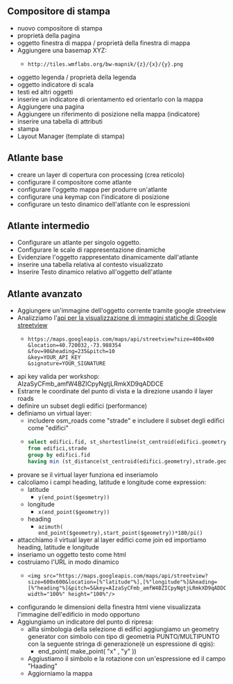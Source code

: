 ## Compositore di stampa

- nuovo compositore di stampa
- proprietà della pagina
- oggetto finestra di mappa / proprietà della finestra di mappa
- Aggiungere una basemap XYZ:
  - ```
    http://tiles.wmflabs.org/bw-mapnik/{z}/{x}/{y}.png
    ```
- oggetto legenda / proprietà della legenda
- oggetto indicatore di scala
- testi ed altri oggetti
- inserire un indicatore di orientamento ed orientarlo con la mappa
- Aggiungere una pagina
- Aggiungere un riferimento di posizione nella mappa (indicatore)
- inserire una tabella di attributi
- stampa
- Layout Manager (template di stampa)

## Atlante base

- creare un layer di copertura con processing (crea reticolo)
- configurare il compositore come atlante
- configurare l'oggetto mappa per produrre un'atlante
- configurare una keymap con l'indicatore di posizione
- configurare un testo dinamico dell'atlante con le espressioni

## Atlante intermedio

- Configurare un atlante per singolo oggetto.
- Configurare le scale di rappresentazione dinamiche
- Evidenziare l'oggetto rappresentato dinamicamente dall'atlante
- inserire una tabella relativa al contesto visualizzato
- Inserire Testo dinamico relativo all'oggetto dell'atlante

## Atlante avanzato

- Aggiungere un'immagine dell'oggetto corrente tramite google streetview
- Analizziamo l'[api per la visualizzazione di immagini statiche di Google streetview](https://developers.google.com/maps/documentation/streetview/intro)
  - ```
    https://maps.googleapis.com/maps/api/streetview?size=400x400
    &location=40.720032,-73.988354
    &fov=90&heading=235&pitch=10
    &key=YOUR_API_KEY
    &signature=YOUR_SIGNATURE
    ```
- api key valida per workshop: AIzaSyCFmb_amfW4BZICpyNgtjLRmkXD9qADDCE
- Estrarre le coordinate del punto di vista e la direzione usando il layer roads
- definire un subset degli edifici (performance)
- definiamo un virtual layer:
  - includere osm_roads come "strade" e includere il subset degli edifici come "edifici"
  - ```sql
    select edifici.fid, st_shortestline(st_centroid(edifici.geometry),strade.geometry)
    from edifici,strade
    group by edifici.fid
    having min (st_distance(st_centroid(edifici.geometry),strade.geometry))
    ```
- provare se il virtual layer funziona ed inseriamolo
- calcoliamo i campi heading, latitude e longitude come expression:
  - latitude
    - `y(end_point($geometry))`
  - longitude
    - `x(end_point($geometry))`
  - heading
    - `azimuth( end_point($geometry),start_point($geometry))*180/pi()`
- attacchiamo il virtual layer al layer edifici come join ed importiamo heading, latitude e longitude
- inseriamo un oggetto testo come html
- costruiamo l'URL in modo dinamico
  - ```
    <img src="https://maps.googleapis.com/maps/api/streetview?size=600x600&location=[%"latitude"%],[%"longitude"%]&heading=[%"heading"%]&pitch=5&key=AIzaSyCFmb_amfW4BZICpyNgtjLRmkXD9qADDCE" width="100%" height="100%"/>
    ```
- configurando le dimensioni della finestra html viene visualizzata l'immagine dell'edificio in modo opportuno
- Aggiungiamo un indicatore del punto di ripresa:
  - allla simbologia della selezione di edifici aggiungiamo un geometry generator con simbolo con tipo di geometria PUNTO/MULTIPUNTO con la seguente stringa di generazione(è un espressione di qgis):
    - end_point( make_point( "x" , "y"  ))
  - Aggiustiamo il simbolo e la rotazione con un'espressione ed il campo "Haading"
  - Aggiorniamo la mappa
